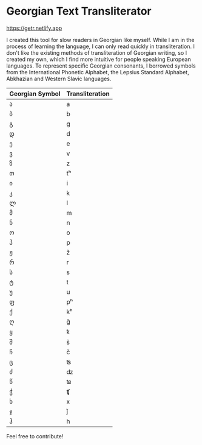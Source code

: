 # Georgian Text Transliterator

https://getr.netlify.app

I created this tool for slow readers in Georgian like myself. While I am in the process of learning the language, I can only read quickly in transliteration. I don't like the existing methods of transliteration of Georgian writing, so I created my own, which I find more intuitive for people speaking European languages. To represent specific Georgian consonants, I borrowed symbols from the International Phonetic Alphabet, the Lepsius Standard Alphabet, Abkhazian and Western Slavic languages.

| Georgian Symbol | Transliteration |
|-----------------|-----------------|
| ა               | a               |
| ბ               | b               |
| გ               | g               |
| დ               | d               |
| ე               | e               |
| ვ               | v               |
| ზ               | z               |
| თ               | tʰ              |
| ი               | i               |
| კ               | k               |
| ლ               | l               |
| მ               | m               |
| ნ               | n               |
| ო               | o               |
| პ               | p               |
| ჟ               | ž               |
| რ               | r               |
| ს               | s               |
| ტ               | t               |
| უ               | u               |
| ფ               | pʰ              |
| ქ               | kʰ              |
| ღ               | ğ               |
| ყ               | ҟ               |
| შ               | š               |
| ჩ               | č               |
| ც               | ʦ               |
| ძ               | ʣ               |
| წ               | ʨ               |
| ჭ               | ʧ               |
| ხ               | х               |
| ჯ               | ǰ               |
| ჰ               | h               |

Feel free to contribute!
